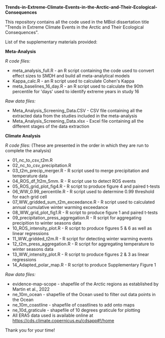 **Trends-in-Extreme-Climate-Events-in-the-Arctic-and-Their-Ecological-Consequences**

This repository contains all the code used in the MBiol dissertation title "Trends in Extreme Climate Events in the Arctic and Their Ecological Consequences".

List of the supplementary materials provided:

**Meta-Analysis**

*R code files:*
- meta_analysis_full.R - an R script containing the code used to convert effect sizes to SMDH and build all meta-analytical models
- Kappa_calc.R - an R script used to calculate Cohen's Kappa
- meta_baselines_16_day.R - an R script used to calculate the 90th percentile for 'days' used to identify extreme years in study 16

*Raw data files:*
- Meta_Analysis_Screening_Data.CSV - CSV file containing all the extracted data from the studies included in the meta-analysis
- Meta_Analysis_Screening_Data.xlsx - Excel file containing all the different stages of the data extraction

**Climate Analysis**

*R code files:*
(These are presented in the order in which they are run to complete the analysis)

- 01_nc_to_csv_t2m.R
- 02_nc_to_csv_precipitation.R
- 03_t2m_precip_merger.R - R script used to merge precipitation and temperature data
- 04_ROS_df_1t2m_5mm. R - R script use to detect ROS events
- 05_ROS_grid_plot_fig4.R - R script to produce figure 4 and paired t-tests
- 06_WW_0.99_percentile.R - R script used to determine 0.99 threshold for each grid cell
- 07_WW_gridded_sum_t2m_exceedance.R - R script used to calculated annual cumulative winter warming exceedance
- 08_WW_grid_plot_fig1.R - R script to produce figure 1 and paired t-tests
- 09_precipitation_press_aggregation.R - R script for aggregating precipition to winter seasons data
- 10_ROS_intensity_plot.R - R script to produce figures 5 & 6 as well as linear regressions
- 11_WW_gridded_t2m.R - R script for detecting winter warming events
- 12_t2m_press_aggregation.R - R script for aggregating temperature to winter seasons data
- 13_WW_intensity_plot.R - R script to produce figures 2 & 3 as linear regressions
- 14_Adapted_polar_map.R - R script to produce Supplementary Figure 1


*Raw data files:*
- evidence-map-scope - shapefile of the Arctic regions as established by Martin et al., 2022
- ne_10m_ocean - shapefile of the Ocean used to filter out data points in the Ocean
- ne_10m_coastline - shapefile of coastlines to add onto maps
- ne_10d_graticule - shapefile of 10 degrees graticule for plotting
- All ERA5 data used is available online at https://cds.climate.copernicus.eu/cdsapp#!/home

Thank you for your time!
